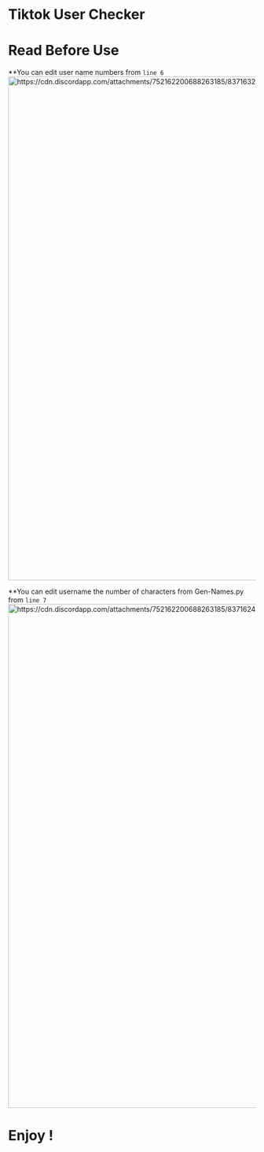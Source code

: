 # Tiktok User Checker
# Read Before Use

**You can edit user name numbers from `line 6`
<img src="" alt="https://cdn.discordapp.com/attachments/752162200688263185/837163229221355590/unknown.png" width="1024" height="1024">


**You can edit username the number of characters from Gen-Names.py from `line 7` 
<img src="" alt="https://cdn.discordapp.com/attachments/752162200688263185/837162467964092476/unknown.png" width="1024" height="1024">



# Enjoy !
